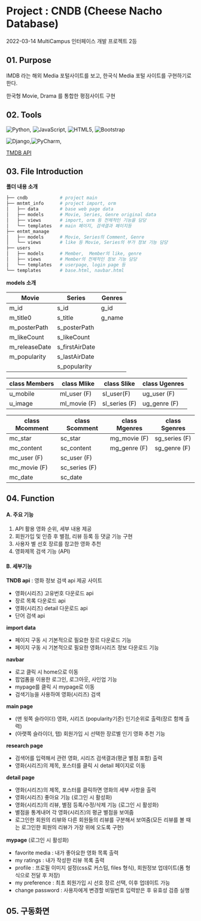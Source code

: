 # Project : CNDB (Cheese Nacho Database)

2022-03-14 MultiCampus 인터페이스 개발 프로젝트 2등



## 01. Purpose

IMDB 라는 해외 Media 포털사이트를 보고, 한국식 Media 포털 사이트를 구현하기로 한다.

한국형 Movie, Drama 를 통합한 평점사이트 구현



## 02. Tools

![Python](https://img.shields.io/badge/python-3670A0?style=for-the-badge&logo=python&logoColor=ffdd54), ![JavaScript](https://img.shields.io/badge/javascript-%23323330.svg?style=for-the-badge&logo=javascript&logoColor=%23F7DF1E), ![HTML5](https://img.shields.io/badge/html5-%23E34F26.svg?style=for-the-badge&logo=html5&logoColor=white), ![Bootstrap](https://img.shields.io/badge/bootstrap-%23563D7C.svg?style=for-the-badge&logo=bootstrap&logoColor=white)

![Django](https://img.shields.io/badge/django-%23092E20.svg?style=for-the-badge&logo=django&logoColor=white),![PyCharm](https://img.shields.io/badge/pycharm-143?style=for-the-badge&logo=pycharm&logoColor=black&color=black&labelColor=green), 

[TMDB API](https://www.themoviedb.org/?language=ko)



## 03. File Introduction

**폴더 내용 소개**

```bash
├── cndb 			# project main
├── mntmt_info		# project import, orm
│   ├── data		# base web page data
│   ├── models		# Movie, Series, Genre original data
│   ├── views		# import, orm 등 전체적인 기능을 담당		
│   └── templates	# main 페이지, 검색결과 페이지등
├── entmt_manage
│   ├── models		# Movie, Series의 Comment, Genre
│   └── views		# like 등 Movie, Series의 부가 정보 기능 담당
├── users
│   ├── models		# Member,  Member의 like, genre
│   ├── views		# Member의 전체적인 정보 기능 담당
│   └── templates	# userpage, login page 등
└── templates		# base.html, navbar.html
```

**models 소개**

| Movie         | Series         | Genres |
| ------------- | -------------- | ------ |
| m_id          | s_id           | g_id   |
| m_title0      | s_title        | g_name |
| m_posterPath  | s_posterPath   |        |
| m_likeCount   | s_likeCount    |        |
| m_releaseDate | s_firstAirDate |        |
| m_popularity  | s_lastAirDate  |        |
|               | s_popularity   |        |

| class Members | class Mlike  | class Slike   | class Ugenres |
| ------------- | ------------ | ------------- | ------------- |
| u_mobile      | ml_user (F)  | sI_user(F)    | ug_user (F)   |
| u_image       | ml_movie (F) | sl_series (F) | ug_genre (F)  |

| class Mcomment | class Scomment | class Mgenres | class Sgenres |
| -------------- | -------------- | ------------- | ------------- |
| mc_star        | sc_star        | mg_movie (F)  | sg_series (F) |
| mc_content     | sc_content     | mg_genre (F)  | sg_genre (F)  |
| mc_user (F)    | sc_user (F)    |               |               |
| mc_movie (F)   | sc_series (F)  |               |               |
| mc_date        | sc_date        |               |               |

## 04. Function

#### A. 주요 기능

1. API 활용 영화 순위, 세부 내용 제공
2. 회원가입 및 인증 후 별점, 리뷰 등록 등 댓글 기능 구현
3. 사용자 별 선호 장르를 참고한 영화 추천
4. 영화제목 검색 기능 (API)

#### B. 세부기능

**TNDB api** : 영화 정보 검색 api 제공 사이트

- 영화(시리즈) 고유번호 다운로드 api
- 장르 목록 다운로드 api
- 영화(시리즈) detail 다운로드 api
- 단어 검색 api

**import data**

- 페이지 구동 시 기본적으로 필요한 장르 다운로드 기능
- 페이지 구동 시 기본적으로 필요한 영화/시리즈 정보 다운로드 기능

**navbar**

- 로고 클릭 시 home으로 이동
- 팝업폼을 이용한 로그인, 로그아웃, 사인업 기능
- mypage를 클릭 시 mypage로 이동
- 검색기능을 사용하여 영화(시리즈) 검색 

**main page**

- (맨 윗쪽 슬라이더) 영화, 시리즈 (popularity기준) 인기순위로 출력(장르 함께 출력)
- (아랫쪽 슬라이더, 탭) 회원가입 시 선택한 장르별 인기 영화 추천 기능 

**research page**

- 검색어를 입력해서 관련 영화, 시리즈 검색결과(평균 별점 포함) 출력
- 영화(시리즈)의 제목, 포스터를 클릭 시 detail 페이지로 이동

**detail page**

- 영화(시리즈)의 제목, 포스터를 클릭하면 영화의 세부 사항을 출력
- 영화(시리즈) 좋아요 기능 (로그인 시 활성화)
- 영화(시리즈)의 리뷰, 별점 등록/수정/삭제 기능 (로그인 시 활성화)
- 별점을 통계내어 각 영화(시리즈)의 평균 별점을 보여줌
- 로그인한 회원의 리뷰와 다른 회원들의 리뷰를 구분해서 보여줌(모든 리뷰를 볼 때는 로그인한 회원의 리뷰가 가장 위에 오도록 구현)

**mypage** (로그인 시 활성화)

- favorite media : 내가 좋아요한 영화 목록 출력
- my ratings : 내가 작성한 리뷰 목록 출력
- profile : 프로필 이미지 설정(css로 커스텀, files 형식), 회원정보 업데이트(폼 형식으로 전달 후 저장)
- my preference : 최초 회원가입 시 선호 장르 선택, 이후 업데이트 가능
- change password : 사용자에게 변경할 비밀번호 입력받은 후 유효성 검증 실행

## 05. 구동화면

